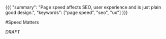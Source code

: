 {{{
    "summary": "Page speed affects SEO, user experience and is just plain good design.",
    "keywords": ["page speed", "seo", "ux"]
}}}

#Speed Matters

*DRAFT*